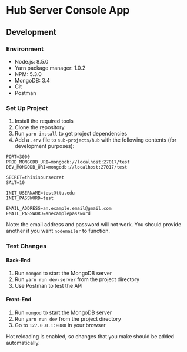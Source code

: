 # Hub Server Console App

## Development

### Environment

- Node.js: 8.5.0
- Yarn package manager: 1.0.2
- NPM: 5.3.0
- MongoDB: 3.4
- Git
- Postman

### Set Up Project

1. Install the required tools
2. Clone the repository
3. Run `yarn install` to get project dependencies
4. Add a `.env` file to `sub-projects/hub` with the following contents (for development purposes):

```
PORT=3000
PROD_MONGODB_URI=mongodb://localhost:27017/test
DEV_MONGODB_URI=mongodb://localhost:27017/test

SECRET=thisisoursecret
SALT=10

INIT_USERNAME=test@ttu.edu
INIT_PASSWORD=test

EMAIL_ADDRESS=an.example.email@gmail.com
EMAIL_PASSWORD=anexamplepassword
```

Note: the email address and password will not work.
You should provide another if you want `nodemailer` to function.

### Test Changes

#### Back-End

1. Run `mongod` to start the MongoDB server
2. Run `yarn run dev-server` from the project directory
3. Use Postman to test the API

#### Front-End

1. Run `mongod` to start the MongoDB server
2. Run `yarn run dev` from the project directory
3. Go to `127.0.0.1:8080` in your browser

Hot reloading is enabled, so changes that you make should be added automatically.

